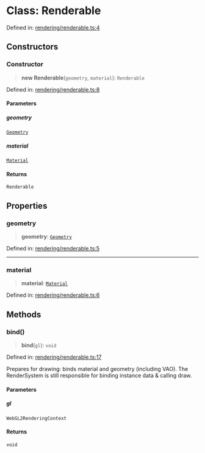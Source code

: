 # Class: Renderable

Defined in: [rendering/renderable.ts:4](https://github.com/Forge-Game-Engine/Forge/blob/04af294b0d108e7e60d1ae9f40eaa3ca76ca176a/src/rendering/renderable.ts#L4)

## Constructors

### Constructor

> **new Renderable**(`geometry`, `material`): `Renderable`

Defined in: [rendering/renderable.ts:8](https://github.com/Forge-Game-Engine/Forge/blob/04af294b0d108e7e60d1ae9f40eaa3ca76ca176a/src/rendering/renderable.ts#L8)

#### Parameters

##### geometry

[`Geometry`](Geometry.md)

##### material

[`Material`](Material.md)

#### Returns

`Renderable`

## Properties

### geometry

> **geometry**: [`Geometry`](Geometry.md)

Defined in: [rendering/renderable.ts:5](https://github.com/Forge-Game-Engine/Forge/blob/04af294b0d108e7e60d1ae9f40eaa3ca76ca176a/src/rendering/renderable.ts#L5)

***

### material

> **material**: [`Material`](Material.md)

Defined in: [rendering/renderable.ts:6](https://github.com/Forge-Game-Engine/Forge/blob/04af294b0d108e7e60d1ae9f40eaa3ca76ca176a/src/rendering/renderable.ts#L6)

## Methods

### bind()

> **bind**(`gl`): `void`

Defined in: [rendering/renderable.ts:17](https://github.com/Forge-Game-Engine/Forge/blob/04af294b0d108e7e60d1ae9f40eaa3ca76ca176a/src/rendering/renderable.ts#L17)

Prepares for drawing: binds material and geometry (including VAO).
The RenderSystem is still responsible for binding instance data & calling draw.

#### Parameters

##### gl

`WebGL2RenderingContext`

#### Returns

`void`
